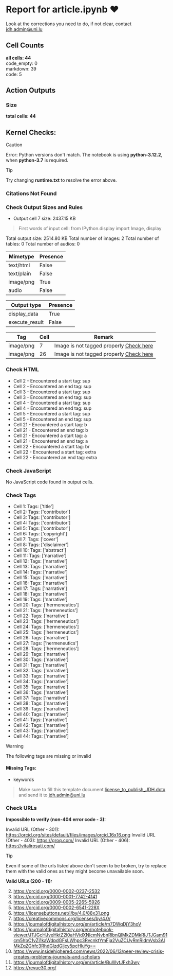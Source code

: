 # Report for article.ipynb ❤ 

Look at the corrections you need to do, if not clear, contact jdh.admin@uni.lu

## Cell Counts   
**all cells: 44**  
code_empty: 0   
markdown: 39   
code: 5   

## Action Outputs

### Size
**total cells: 44**
## Kernel Checks: 

> [!CAUTION]
 > Error: Python versions don't match. The notebook is using **python-3.12.2**, when **python-3.7** is required.

> [!TIP]
 > Try changing **runtime.txt** to resolve the error above.

### Citations Not Found


### Check Output Sizes and Rules
- Output cell 7 size: 2437.15 KB
> First words of input cell: from IPython.display import Image, display

Total output size: 2514.80 KB
Total number of images: 2
Total number of tables: 0
Total number of audios: 0

| Mimetype | Presence |
| --- | --- |
| text/html | False |
| text/plain | False |
| image/png | True |
| audio | False |

| Output type | Presence |
| --- | --- |
| display_data | True |
| execute_result | False |

| Tag | Cell | Remark |
| --- | --- | --- |
| image/png | 7 | Image is not tagged properly [Check here ](https://journalofdigitalhistory.org/en/notebook-viewer/JTJGcHJveHktZ2l0aHVidXNlcmNvbnRlbnQlMkZqZGgtb2JzZXJ2ZXIlMkZNemdoRmlwZ1pXUXElMkZtYWluJTJGYXJ0aWNsZS5pcHluYg==?idx=7) |
| image/png | 26 | Image is not tagged properly [Check here ](https://journalofdigitalhistory.org/en/notebook-viewer/JTJGcHJveHktZ2l0aHVidXNlcmNvbnRlbnQlMkZqZGgtb2JzZXJ2ZXIlMkZNemdoRmlwZ1pXUXElMkZtYWluJTJGYXJ0aWNsZS5pcHluYg==?idx=26) |


### Check HTML
- Cell 2 - Encountered a start tag: sup
- Cell 2 - Encountered an end tag: sup
- Cell 3 - Encountered a start tag: sup
- Cell 3 - Encountered an end tag: sup
- Cell 4 - Encountered a start tag: sup
- Cell 4 - Encountered an end tag: sup
- Cell 5 - Encountered a start tag: sup
- Cell 5 - Encountered an end tag: sup
- Cell 21 - Encountered a start tag: b
- Cell 21 - Encountered an end tag: b
- Cell 21 - Encountered a start tag: a
- Cell 21 - Encountered an end tag: a
- Cell 22 - Encountered a start tag: br
- Cell 22 - Encountered a start tag: extra
- Cell 22 - Encountered an end tag: extra


### Check JavaScript
No JavaScript code found in output cells.


### Check Tags
- Cell 1: Tags: ['title']
- Cell 2: Tags: ['contributor']
- Cell 3: Tags: ['contributor']
- Cell 4: Tags: ['contributor']
- Cell 5: Tags: ['contributor']
- Cell 6: Tags: ['copyright']
- Cell 7: Tags: ['cover']
- Cell 8: Tags: ['disclaimer']
- Cell 10: Tags: ['abstract']
- Cell 11: Tags: ['narrative']
- Cell 12: Tags: ['narrative']
- Cell 13: Tags: ['narrative']
- Cell 14: Tags: ['narrative']
- Cell 15: Tags: ['narrative']
- Cell 16: Tags: ['narrative']
- Cell 17: Tags: ['narrative']
- Cell 18: Tags: ['narrative']
- Cell 19: Tags: ['narrative']
- Cell 20: Tags: ['hermeneutics']
- Cell 21: Tags: ['hermeneutics']
- Cell 22: Tags: ['narrative']
- Cell 23: Tags: ['hermeneutics']
- Cell 24: Tags: ['hermeneutics']
- Cell 25: Tags: ['hermeneutics']
- Cell 26: Tags: ['narrative']
- Cell 27: Tags: ['hermeneutics']
- Cell 28: Tags: ['hermeneutics']
- Cell 29: Tags: ['narrative']
- Cell 30: Tags: ['narrative']
- Cell 31: Tags: ['narrative']
- Cell 32: Tags: ['narrative']
- Cell 33: Tags: ['narrative']
- Cell 34: Tags: ['narrative']
- Cell 35: Tags: ['narrative']
- Cell 36: Tags: ['narrative']
- Cell 37: Tags: ['narrative']
- Cell 38: Tags: ['narrative']
- Cell 39: Tags: ['narrative']
- Cell 40: Tags: ['narrative']
- Cell 41: Tags: ['narrative']
- Cell 42: Tags: ['narrative']
- Cell 43: Tags: ['narrative']
- Cell 44: Tags: ['narrative']
> [!WARNING]
> The following tags are missing or invalid

#### Missing Tags:
- keywords
> Make sure to fill this template document [license_to_publish_JDH.dotx](https://github.com/C2DH/journal-of-digital-history-ipynb-preflight-action/blob/master/license_to_publish_JDH.dotx) and send it to jdh.admin@uni.lu


### Check URLs


**Impossible to verify (non-404 error code - 3):**

Invalid URL (Other - 301): https://orcid.org/sites/default/files/images/orcid_16x16.png
Invalid URL (Other - 403): https://groq.com/
Invalid URL (Other - 406): https://vitalirosati.com/

> [!TIP]
> Even if some of the urls listed above don't seem to be broken, try to replace them with the valid ones as they might become unavailable soon.


**Valid URLs (200 - 11):**

2. https://orcid.org/0000-0002-0237-2532
3. https://orcid.org/0000-0001-7742-4141
4. https://orcid.org/0009-0005-2265-5926
5. https://orcid.org/0000-0002-6541-228X
6. https://licensebuttons.net/l/by/4.0/88x31.png
7. https://creativecommons.org/licenses/by/4.0/
8. https://journalofdigitalhistory.org/en/article/m7DWqDjY3hoV
9. https://journalofdigitalhistory.org/en/notebook-viewer/JTJGcHJveHktZ2l0aHVidXNlcmNvbnRlbnQlMkZDMkRIJTJGam91cm5hbC1vZi1kaWdpdGFsLWhpc3RvcnktYmFja2VuZCUyRmRldmVsb3AlMkZqZGhfc3RhdGlzdGljcy5pcHluYg==
10. https://www.insidehighered.com/news/2022/06/13/peer-review-crisis-creates-problems-journals-and-scholars
11. https://journalofdigitalhistory.org/en/article/BuWvtJFxh3wy
13. https://revue30.org/

